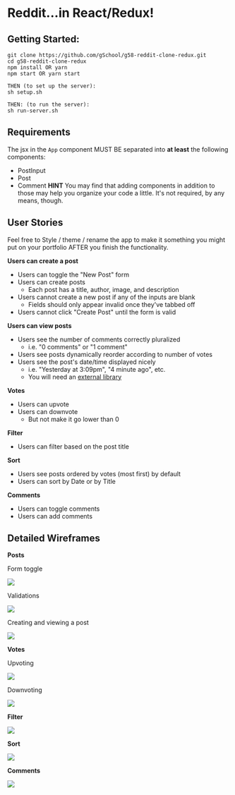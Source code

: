 # Reddit...in React/Redux!

## Getting Started:
```
git clone https://github.com/gSchool/g58-reddit-clone-redux.git
cd g58-reddit-clone-redux
npm install OR yarn
npm start OR yarn start

THEN (to set up the server):
sh setup.sh

THEN: (to run the server):
sh run-server.sh
```

## Requirements
The jsx in the `App` component MUST BE separated into **at least** the following components:
  * PostInput
  * Post
  * Comment
**HINT** You may find that adding components in addition to those may help you organize your code a little. It's not required, by any means, though.

## User Stories

Feel free to Style / theme / rename the app to make it something you might put on your portfolio AFTER you finish the functionality.

**Users can create a post**

- Users can toggle the "New Post" form
- Users can create posts
  - Each post has a title, author, image, and description
- Users cannot create a new post if any of the inputs are blank
  - Fields should only appear invalid once they've tabbed off
- Users cannot click "Create Post" until the form is valid

**Users can view posts**

- Users see the number of comments correctly pluralized
  - i.e. "0 comments" or "1 comment"
- Users see posts dynamically reorder according to number of votes
- Users see the post's date/time displayed nicely
  - i.e. "Yesterday at 3:09pm", "4 minute ago", etc.
  - You will need an [external library](https://www.npmjs.com/package/react-moment)

**Votes**

- Users can upvote
- Users can downvote
  - But not make it go lower than 0

**Filter**

- Users can filter based on the post title

**Sort**

- Users see posts ordered by votes (most first) by default
- Users can sort by Date or by Title

**Comments**

- Users can toggle comments
- Users can add comments

## Detailed Wireframes

**Posts**

Form toggle

![](https://github.com/gSchool/angular-curriculum/blob/master/images/reddit-clone-1/reddit-clone-form-toggle.gif?raw=true)

Validations

![](https://github.com/gSchool/angular-curriculum/blob/master/images/reddit-clone-1/reddit-clone-form-validations.gif?raw=true)

Creating and viewing a post

![](https://github.com/gSchool/angular-curriculum/blob/master/images/reddit-clone-1/reddit-clone-create-post.gif?raw=true)

**Votes**

Upvoting

![](https://github.com/gSchool/angular-curriculum/blob/master/images/reddit-clone-1/reddit-clone-votes.gif?raw=true)

Downvoting

![](https://github.com/gSchool/angular-curriculum/blob/master/images/reddit-clone-1/reddit-clone-down-votes.gif?raw=true)

**Filter**

![](https://github.com/gSchool/angular-curriculum/blob/master/images/reddit-clone-1/reddit-clone-filter.gif?raw=true)

**Sort**

![](https://github.com/gSchool/angular-curriculum/blob/master/images/reddit-clone-1/reddit-clone-sort.gif?raw=true)

**Comments**

![](https://github.com/gSchool/angular-curriculum/blob/master/images/reddit-clone-1/reddit-clone-comments.gif?raw=true)

